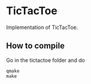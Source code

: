 # TicTacToe
Implementation of TicTacToe.


## How to compile
Go in the tictactoe folder and do
    
    qmake
    make

